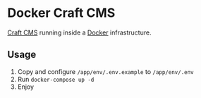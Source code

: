 # Docker Craft CMS

[Craft CMS](https://craftcms.com/) running inside a [Docker](https://www.docker.com/) infrastructure.

## Usage

1. Copy and configure `/app/env/.env.example` to `/app/env/.env`
2. Run `docker-compose up -d`
3. Enjoy